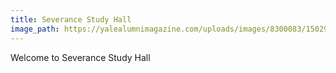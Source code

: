 ```yaml
---
title: Severance Study Hall
image_path: https://yalealumnimagazine.com/uploads/images/8300083/1502920698/IMG_0532.jpg
---
```


Welcome to Severance Study Hall